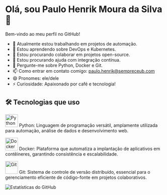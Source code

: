 # Olá, sou Paulo Henrik Moura da Silva 👋

Bem-vindo ao meu perfil no GitHub!

- 🔭 Atualmente estou trabalhando em projetos de automação.
- 🌱 Estou aprendendo sobre DevOps e Kubernetes.
- 👯 Estou procurando colaborar em projetos open-source.
- 🤔 Estou procurando ajuda com integração contínua.
- 💬 Pergunte-me sobre Python, Docker e Git.
- 📫 Como entrar em contato comigo: paulo.henrik@sempreceub.com
- 😄 Pronomes: ele/dele
- ⚡ Curiosidade: Apaixonado por café e tecnologia!
## 🛠️ Tecnologias que uso

<div>
  <img src="https://cdn.jsdelivr.net/gh/devicons/devicon/icons/python/python-original.svg" title="Python" alt="Python" width="40" height="40"/> Python: Linguagem de programação versátil, amplamente utilizada para automação, análise de dados e desenvolvimento web.

  <img src="https://cdn.jsdelivr.net/gh/devicons/devicon/icons/docker/docker-original.svg" title="Docker" alt="Docker" width="40" height="40"/> Docker: Plataforma que automatiza a implantação de aplicativos em contêineres, garantindo consistência e escalabilidade.

  <img src="https://cdn.jsdelivr.net/gh/devicons/devicon/icons/git/git-original.svg" title="Git" alt="Git" width="40" height="40"/> Git: Sistema de controle de versão distribuído, essencial para o gerenciamento eficiente de código-fonte em projetos colaborativos.
</div>









![Estatísticas do GitHub](https://github-readme-stats.vercel.app/api?username=johndoe&show_icons=true&theme=radical)

